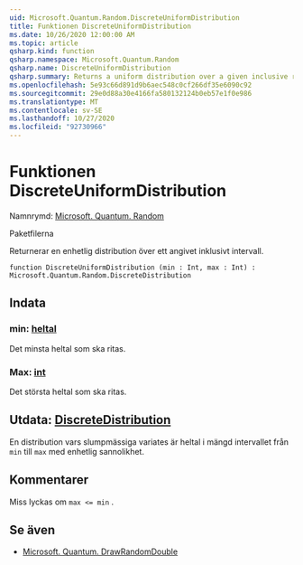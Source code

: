 ```yaml
---
uid: Microsoft.Quantum.Random.DiscreteUniformDistribution
title: Funktionen DiscreteUniformDistribution
ms.date: 10/26/2020 12:00:00 AM
ms.topic: article
qsharp.kind: function
qsharp.namespace: Microsoft.Quantum.Random
qsharp.name: DiscreteUniformDistribution
qsharp.summary: Returns a uniform distribution over a given inclusive range.
ms.openlocfilehash: 5e93c66d891d9b6aec548c0cf266df35e6090c92
ms.sourcegitcommit: 29e0d88a30e4166fa580132124b0eb57e1f0e986
ms.translationtype: MT
ms.contentlocale: sv-SE
ms.lasthandoff: 10/27/2020
ms.locfileid: "92730966"
---
```

# <a name="discreteuniformdistribution-function"></a>Funktionen DiscreteUniformDistribution

Namnrymd: [Microsoft. Quantum. Random](xref:Microsoft.Quantum.Random)

Paketfilerna [](https://nuget.org/packages/)


Returnerar en enhetlig distribution över ett angivet inklusivt intervall.

```qsharp
function DiscreteUniformDistribution (min : Int, max : Int) : Microsoft.Quantum.Random.DiscreteDistribution
```


## <a name="input"></a>Indata

### <a name="min--int"></a>min: [heltal](xref:microsoft.quantum.lang-ref.int)

Det minsta heltal som ska ritas.


### <a name="max--int"></a>Max: [int](xref:microsoft.quantum.lang-ref.int)

Det största heltal som ska ritas.



## <a name="output--discretedistribution"></a>Utdata: [DiscreteDistribution](xref:Microsoft.Quantum.Random.DiscreteDistribution)

En distribution vars slumpmässiga variates är heltal i mängd intervallet från `min` till `max` med enhetlig sannolikhet.

## <a name="remarks"></a>Kommentarer

Miss lyckas om `max <= min` .

## <a name="see-also"></a>Se även

- [Microsoft. Quantum. DrawRandomDouble](xref:Microsoft.Quantum.DrawRandomDouble)